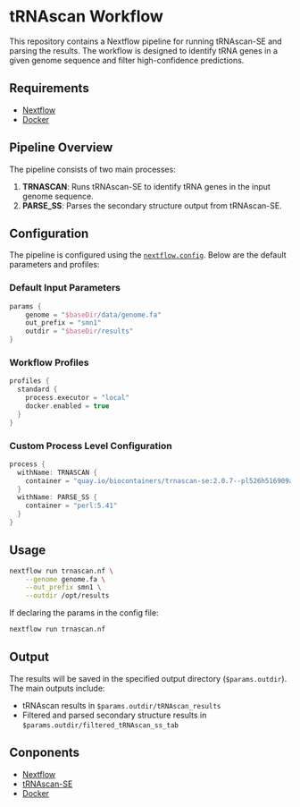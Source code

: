 # tRNAscan Workflow

This repository contains a Nextflow pipeline for running tRNAscan-SE and parsing the results. The workflow is designed to identify tRNA genes in a given genome sequence and filter high-confidence predictions.

## Requirements

- [Nextflow](https://www.nextflow.io/)
- [Docker](https://www.docker.com/)

## Pipeline Overview

The pipeline consists of two main processes:

1. **TRNASCAN**: Runs tRNAscan-SE to identify tRNA genes in the input genome sequence.
2. **PARSE_SS**: Parses the secondary structure output from tRNAscan-SE.

## Configuration

The pipeline is configured using the [`nextflow.config`](nextflow.config). Below are the default parameters and profiles:

### Default Input Parameters

```groovy
params {
    genome = "$baseDir/data/genome.fa"
    out_prefix = "smn1"
    outdir = "$baseDir/results"
}
```

### Workflow Profiles

```groovy
profiles {
  standard {
    process.executor = "local"
    docker.enabled = true
  }
}
```

### Custom Process Level Configuration

```groovy
process {
  withName: TRNASCAN {
    container = "quay.io/biocontainers/trnascan-se:2.0.7--pl526h516909a_0"
  }
  withName: PARSE_SS {
    container = "perl:5.41"
  }
}
```

## Usage

```bash
nextflow run trnascan.nf \
    --genome genome.fa \
    --out_prefix smn1 \
    --outdir /opt/results
```

If declaring the params in the config file:

```bash
nextflow run trnascan.nf
```



## Output

The results will be saved in the specified output directory (`$params.outdir`). The main outputs include:

- tRNAscan results in `$params.outdir/tRNAscan_results`
- Filtered and parsed secondary structure results in `$params.outdir/filtered_tRNAscan_ss_tab`

## Conponents

- [Nextflow](https://www.nextflow.io/)
- [tRNAscan-SE](http://lowelab.ucsc.edu/tRNAscan-SE/)
- [Docker](https://www.docker.com/)

